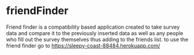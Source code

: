 # friendFinder
Friend finder is a compatibility based application created to take survey data and compare it to the previously inserted data as well as any people who fill out the survey themselves thus adding to the friends list.
to use the friend finder go to https://sleepy-coast-88484.herokuapp.com/
